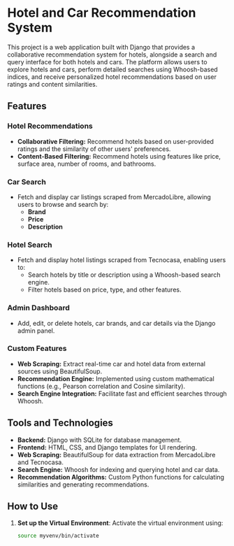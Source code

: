 # Hotel and Car Recommendation System

This project is a web application built with Django that provides a collaborative recommendation system for hotels, alongside a search and query interface for both hotels and cars. The platform allows users to explore hotels and cars, perform detailed searches using Whoosh-based indices, and receive personalized hotel recommendations based on user ratings and content similarities.

## Features

### Hotel Recommendations
- **Collaborative Filtering:** Recommend hotels based on user-provided ratings and the similarity of other users' preferences.
- **Content-Based Filtering:** Recommend hotels using features like price, surface area, number of rooms, and bathrooms.

### Car Search
- Fetch and display car listings scraped from MercadoLibre, allowing users to browse and search by:
  - **Brand**
  - **Price**
  - **Description**

### Hotel Search
- Fetch and display hotel listings scraped from Tecnocasa, enabling users to:
  - Search hotels by title or description using a Whoosh-based search engine.
  - Filter hotels based on price, type, and other features.

### Admin Dashboard
- Add, edit, or delete hotels, car brands, and car details via the Django admin panel.

### Custom Features
- **Web Scraping:** Extract real-time car and hotel data from external sources using BeautifulSoup.
- **Recommendation Engine:** Implemented using custom mathematical functions (e.g., Pearson correlation and Cosine similarity).
- **Search Engine Integration:** Facilitate fast and efficient searches through Whoosh.

## Tools and Technologies
- **Backend:** Django with SQLite for database management.
- **Frontend:** HTML, CSS, and Django templates for UI rendering.
- **Web Scraping:** BeautifulSoup for data extraction from MercadoLibre and Tecnocasa.
- **Search Engine:** Whoosh for indexing and querying hotel and car data.
- **Recommendation Algorithms:** Custom Python functions for calculating similarities and generating recommendations.

## How to Use
1. **Set up the Virtual Environment**: Activate the virtual environment using:
   ```bash
   source myvenv/bin/activate
